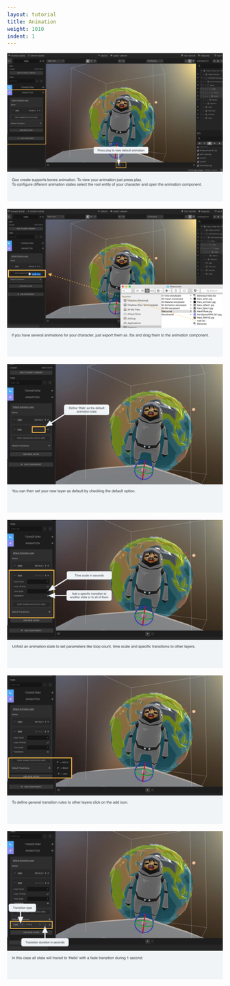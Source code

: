 ```yaml
---
layout: tutorial
title: Animation
weight: 1010
indent: 1
---
```

![](Animation-storyboard2.001.jpg)

![](Animation-storyboard2.002.jpg)

![](Animation-storyboard2.003.jpg)

![](Animation-storyboard2.004.jpg)

![](Animation-storyboard2.005.jpg)

![](Animation-storyboard2.006.jpg)